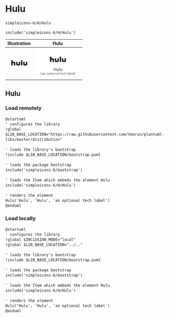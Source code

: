 # Hulu


```text
simpleicons-6/H/Hulu
```

```text
include('simpleicons-6/H/Hulu')
```



| Illustration | Hulu |
| :---: | :---: |
| ![illustration for Illustration](../../simpleicons-6/H/Hulu.png) | ![illustration for Hulu](../../simpleicons-6/H/Hulu.Local.png) |




## Hulu

### Load remotely
```plantuml
@startuml
' configures the library
!global $LIB_BASE_LOCATION="https://raw.githubusercontent.com/tmorin/plantuml-libs/master/distribution"

' loads the library's bootstrap
!include $LIB_BASE_LOCATION/bootstrap.puml

' loads the package bootstrap
include('simpleicons-6/bootstrap')

' loads the Item which embeds the element Hulu
include('simpleicons-6/H/Hulu')

' renders the element
Hulu('Hulu', 'Hulu', 'an optional tech label')
@enduml
```

### Load locally
```plantuml
@startuml
' configures the library
!global $INCLUSION_MODE="local"
!global $LIB_BASE_LOCATION="../.."

' loads the library's bootstrap
!include $LIB_BASE_LOCATION/bootstrap.puml

' loads the package bootstrap
include('simpleicons-6/bootstrap')

' loads the Item which embeds the element Hulu
include('simpleicons-6/H/Hulu')

' renders the element
Hulu('Hulu', 'Hulu', 'an optional tech label')
@enduml
```

